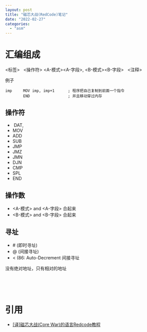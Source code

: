 ```yaml
---
layout: post
title: "磁芯大战(RedCode)笔记"
date: "2022-02-27"
categories: 
  - "asm"
---
```


# 汇编组成

<标签>   <操作符> <A-模式><A-字段>, <B-模式><B-字段>   <注释>

例子

```
imp     MOV imp, imp+1      ; 程序把自己复制到前面一个指令
        END                 ; 并且移动穿过内存
```

## 操作符

-  DAT,
- MOV
- ADD
- SUB
- JMP
- JMZ
- JMN
- DJN
- CMP
- SPL
- END

## 操作数

- <A-模式> and <A-字段> 合起来
- <B-模式> and <B-字段> 合起来

## 寻址

- \# (即时寻址)
- @ (间接寻址)
- < (86: Auto-Decrement 间接寻址

没有绝对地址，只有相对的地址

 

 

# 引用

- [\[译\]磁芯大战(Core War)的语言Redcode教程](https://blog.csdn.net/michaelz2001/article/details/16682)
